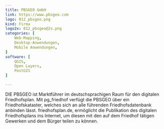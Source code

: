 ```yaml
---
title: PBSGEO GmbH
link: https://www.pbsgeo.com
logo: 012_pbsgeo.png
kind: Firma
logo2x: 012_pbsgeo@2x.png
categories: [
    Web-Mapping,
    Desktop-Anwendungen,
    Mobile Anwendungen,
]
software: [
	QGIS, 
	Open Layers, 
	PostGIS
]

---
```


DIE PBSGEO ist Marktführer im deutschsprachigen Raum für den digitalen Friedhofsplan. Mit pg_friedhof verfügt die PBSGEO über ein Friedhofskataster, welches sich an alle führenden Friedhofsdatenbank anbinden lässt. friedhofsplan.de, ermöglicht die Publikation des digitalen Friedhofsplans ins Internet, um diesen mit den auf dem Friedhof tätigen Gewerken und dem Bürger teilen zu können.

